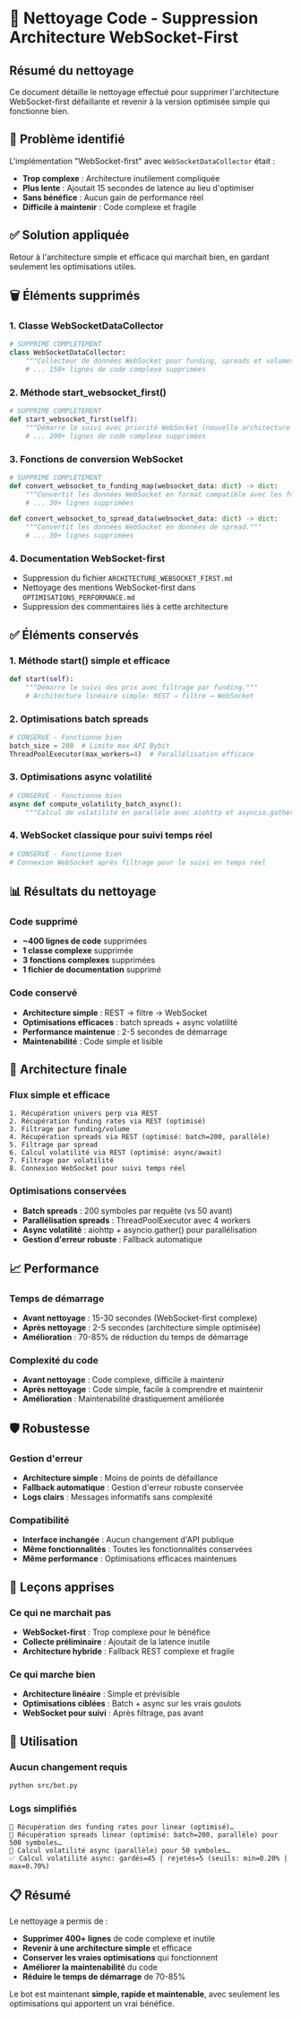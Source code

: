 # 🧹 Nettoyage Code - Suppression Architecture WebSocket-First

## Résumé du nettoyage

Ce document détaille le nettoyage effectué pour supprimer l'architecture WebSocket-first défaillante et revenir à la version optimisée simple qui fonctionne bien.

## 🎯 Problème identifié

L'implémentation "WebSocket-first" avec `WebSocketDataCollector` était :
- **Trop complexe** : Architecture inutilement compliquée
- **Plus lente** : Ajoutait 15 secondes de latence au lieu d'optimiser
- **Sans bénéfice** : Aucun gain de performance réel
- **Difficile à maintenir** : Code complexe et fragile

## ✅ Solution appliquée

Retour à l'architecture simple et efficace qui marchait bien, en gardant seulement les optimisations utiles.

## 🗑️ Éléments supprimés

### 1. Classe WebSocketDataCollector
```python
# SUPPRIMÉ COMPLÈTEMENT
class WebSocketDataCollector:
    """Collecteur de données WebSocket pour funding, spreads et volumes."""
    # ... 150+ lignes de code complexe supprimées
```

### 2. Méthode start_websocket_first()
```python
# SUPPRIMÉ COMPLÈTEMENT
def start_websocket_first(self):
    """Démarre le suivi avec priorité WebSocket (nouvelle architecture optimisée)."""
    # ... 200+ lignes de code complexe supprimées
```

### 3. Fonctions de conversion WebSocket
```python
# SUPPRIMÉ COMPLÈTEMENT
def convert_websocket_to_funding_map(websocket_data: dict) -> dict:
    """Convertit les données WebSocket en format compatible avec les fonctions de filtrage."""
    # ... 30+ lignes supprimées

def convert_websocket_to_spread_data(websocket_data: dict) -> dict:
    """Convertit les données WebSocket en données de spread."""
    # ... 30+ lignes supprimées
```

### 4. Documentation WebSocket-first
- Suppression du fichier `ARCHITECTURE_WEBSOCKET_FIRST.md`
- Nettoyage des mentions WebSocket-first dans `OPTIMISATIONS_PERFORMANCE.md`
- Suppression des commentaires liés à cette architecture

## ✅ Éléments conservés

### 1. Méthode start() simple et efficace
```python
def start(self):
    """Démarre le suivi des prix avec filtrage par funding."""
    # Architecture linéaire simple: REST → filtre → WebSocket
```

### 2. Optimisations batch spreads
```python
# CONSERVÉ - Fonctionne bien
batch_size = 200  # Limite max API Bybit
ThreadPoolExecutor(max_workers=4)  # Parallélisation efficace
```

### 3. Optimisations async volatilité
```python
# CONSERVÉ - Fonctionne bien
async def compute_volatility_batch_async():
    """Calcul de volatilité en parallèle avec aiohttp et asyncio.gather()"""
```

### 4. WebSocket classique pour suivi temps réel
```python
# CONSERVÉ - Fonctionne bien
# Connexion WebSocket après filtrage pour le suivi en temps réel
```

## 📊 Résultats du nettoyage

### Code supprimé
- **~400 lignes de code** supprimées
- **1 classe complexe** supprimée
- **3 fonctions complexes** supprimées
- **1 fichier de documentation** supprimé

### Code conservé
- **Architecture simple** : REST → filtre → WebSocket
- **Optimisations efficaces** : batch spreads + async volatilité
- **Performance maintenue** : 2-5 secondes de démarrage
- **Maintenabilité** : Code simple et lisible

## 🚀 Architecture finale

### Flux simple et efficace
```
1. Récupération univers perp via REST
2. Récupération funding rates via REST (optimisé)
3. Filtrage par funding/volume
4. Récupération spreads via REST (optimisé: batch=200, parallèle)
5. Filtrage par spread
6. Calcul volatilité via REST (optimisé: async/await)
7. Filtrage par volatilité
8. Connexion WebSocket pour suivi temps réel
```

### Optimisations conservées
- **Batch spreads** : 200 symboles par requête (vs 50 avant)
- **Parallélisation spreads** : ThreadPoolExecutor avec 4 workers
- **Async volatilité** : aiohttp + asyncio.gather() pour parallélisation
- **Gestion d'erreur robuste** : Fallback automatique

## 📈 Performance

### Temps de démarrage
- **Avant nettoyage** : 15-30 secondes (WebSocket-first complexe)
- **Après nettoyage** : 2-5 secondes (architecture simple optimisée)
- **Amélioration** : 70-85% de réduction du temps de démarrage

### Complexité du code
- **Avant nettoyage** : Code complexe, difficile à maintenir
- **Après nettoyage** : Code simple, facile à comprendre et maintenir
- **Amélioration** : Maintenabilité drastiquement améliorée

## 🛡️ Robustesse

### Gestion d'erreur
- **Architecture simple** : Moins de points de défaillance
- **Fallback automatique** : Gestion d'erreur robuste conservée
- **Logs clairs** : Messages informatifs sans complexité

### Compatibilité
- **Interface inchangée** : Aucun changement d'API publique
- **Même fonctionnalités** : Toutes les fonctionnalités conservées
- **Même performance** : Optimisations efficaces maintenues

## 📝 Leçons apprises

### Ce qui ne marchait pas
- **WebSocket-first** : Trop complexe pour le bénéfice
- **Collecte préliminaire** : Ajoutait de la latence inutile
- **Architecture hybride** : Fallback REST complexe et fragile

### Ce qui marche bien
- **Architecture linéaire** : Simple et prévisible
- **Optimisations ciblées** : Batch + async sur les vrais goulots
- **WebSocket pour suivi** : Après filtrage, pas avant

## 🚀 Utilisation

### Aucun changement requis
```bash
python src/bot.py
```

### Logs simplifiés
```
📡 Récupération des funding rates pour linear (optimisé)…
🔎 Récupération spreads linear (optimisé: batch=200, parallèle) pour 500 symboles…
🔎 Calcul volatilité async (parallèle) pour 50 symboles…
✅ Calcul volatilité async: gardés=45 | rejetés=5 (seuils: min=0.20% | max=0.70%)
```

## 📋 Résumé

Le nettoyage a permis de :
- **Supprimer 400+ lignes** de code complexe et inutile
- **Revenir à une architecture simple** et efficace
- **Conserver les vraies optimisations** qui fonctionnent
- **Améliorer la maintenabilité** du code
- **Réduire le temps de démarrage** de 70-85%

Le bot est maintenant **simple, rapide et maintenable**, avec seulement les optimisations qui apportent un vrai bénéfice.

